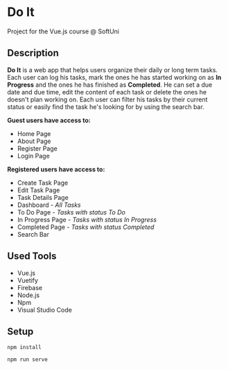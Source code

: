 # Do It

Project for the Vue.js course @ SoftUni

## Description

**Do It** is a web app that helps users organize their daily or long term tasks. Each user can log his tasks, mark the ones he has started working on as **In Progress** and the ones he has finished as **Completed**. He can set a due date and due time, edit the content of each task or delete the ones he doesn't plan working on. Each user can filter his tasks by their current status or easily find the task he's looking for by using the search bar.

**Guest users have access to:**
* Home Page
* About Page
* Register Page
* Login Page

**Registered users have access to:**
* Create Task Page
* Edit Task Page
* Task Details Page
* Dashboard - *All Tasks*
* To Do Page - *Tasks with status To Do*
* In Progress Page - *Tasks with status In Progress*
* Completed Page - *Tasks with status Completed*
* Search Bar

## Used Tools

* Vue.js
* Vuetify
* Firebase
* Node.js
* Npm
* Visual Studio Code

## Setup
```
npm install
```
```
npm run serve
```

